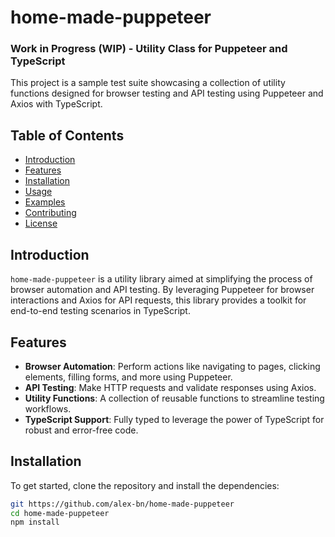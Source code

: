 # home-made-puppeteer

### Work in Progress (WIP) - Utility Class for Puppeteer and TypeScript

This project is a sample test suite showcasing a collection of utility functions designed for browser testing and API testing using Puppeteer and Axios with TypeScript.

## Table of Contents

- [Introduction](#introduction)
- [Features](#features)
- [Installation](#installation)
- [Usage](#usage)
- [Examples](#examples)
- [Contributing](#contributing)
- [License](#license)

## Introduction

`home-made-puppeteer` is a utility library aimed at simplifying the process of browser automation and API testing. By leveraging Puppeteer for browser interactions and Axios for API requests, this library provides a toolkit for end-to-end testing scenarios in TypeScript.

## Features

- **Browser Automation**: Perform actions like navigating to pages, clicking elements, filling forms, and more using Puppeteer.
- **API Testing**: Make HTTP requests and validate responses using Axios.
- **Utility Functions**: A collection of reusable functions to streamline testing workflows.
- **TypeScript Support**: Fully typed to leverage the power of TypeScript for robust and error-free code.

## Installation

To get started, clone the repository and install the dependencies:

```bash
git https://github.com/alex-bn/home-made-puppeteer
cd home-made-puppeteer
npm install
```
